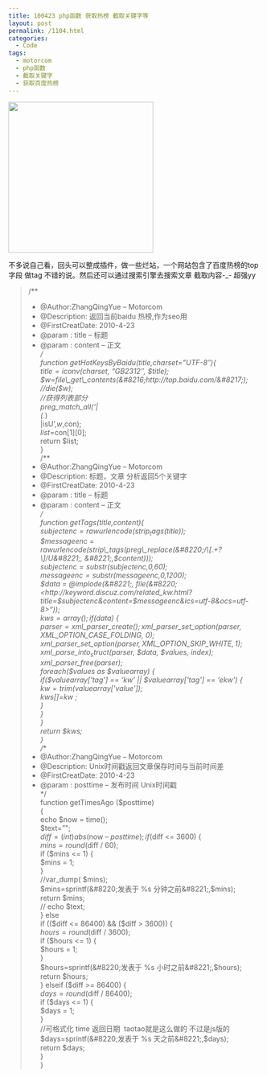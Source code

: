```yaml
---
title: 100423 php函数 获取热榜 截取关键字等
layout: post
permalink: /1104.html
categories:
  - Code
tags:
  - motorcom
  - php函数
  - 截取关键字
  - 获取百度热榜
---
```

[<img class="aligncenter size-medium wp-image-1110" title="seo" src="http://www.80aj.com/wp-content/uploads/2010/04/seo-288x300.jpg" alt="" width="288" height="300" />][1]

不多说自己看，回头可以整成插件，做一些烂站，一个网站包含了百度热榜的top字段 做tag 不错的说。然后还可以通过搜索引擎去搜索文章 截取内容-_- 超强yy

> /**  
> * @Author:ZhangQingYue &#8211; Motorcom  
> * @Description: 返回当前baidu 热榜,作为seo用  
> * @FirstCreatDate: 2010-4-23  
> * @param : title &#8211; 标题  
> * @param : content &#8211; 正文  
> */  
> function getHotKeysByBaidu($title,$charset=&#8221;UTF-8&#8243;){  
> $title=iconv($charset, &#8220;GB2312&#8243;, $title);  
> $w=file\_get\_contents(&#8216;http://top.baidu.com/&#8217;);  
> //die($w);  
> //获得列表部分  
> preg\_match\_all(&#8216;|<div id=&#8221;_hot1&#8243;>(.*)</div>|isU&#8217;,$w,$con);  
> $list=$con\[1\]\[0\];  
> return $list;  
> }  
> /**  
> * @Author:ZhangQingYue &#8211; Motorcom  
> * @Description: 标题，文章 分析返回5个关键字  
> * @FirstCreatDate: 2010-4-23  
> * @param : title &#8211; 标题  
> * @param : content &#8211; 正文  
> */  
> function getTags($title,$content){  
> $subjectenc = rawurlencode(strip_tags($title));  
> $messageenc = rawurlencode(strip\_tags(preg\_replace(&#8220;/\[.+?\]/U&#8221;, &#8221;,$content)));  
> $subjectenc =substr($subjectenc,0,60);  
> $messageenc=substr($messageenc,0,1200);  
> $data = @implode(&#8221;, file(&#8220;<http://keyword.discuz.com/related_kw.html?title=$subjectenc&content=$messageenc&ics=utf-8&ocs=utf-8>&#8220;));  
> $kws = array();  
> if($data) {  
> $parser = xml\_parser\_create();  
> xml\_parser\_set\_option($parser, XML\_OPTION\_CASE\_FOLDING, 0);  
> xml\_parser\_set\_option($parser, XML\_OPTION\_SKIP\_WHITE, 1);  
> xml\_parse\_into_struct($parser, $data, $values, $index);  
> xml\_parser\_free($parser);  
> foreach($values as $valuearray) {  
> if($valuearray['tag'] == &#8216;kw&#8217; || $valuearray['tag'] == &#8216;ekw&#8217;) {  
> $kw =trim($valuearray['value']);  
> $kws[] =$kw ;  
> }  
> }  
> }  
> return $kws;  
> }  
> /**  
> * @Author:ZhangQingYue &#8211; Motorcom  
> * @Description: Unix时间戳返回文章保存时间与当前时间差  
> * @FirstCreatDate: 2010-4-23  
> * @param : posttime &#8211; 发布时间 Unix时间戳  
> */  
> function getTimesAgo ($posttime)  
> {  
> echo $now = time();  
> $text=&#8221;";  
> $diff = (int) abs($now &#8211; $posttime);  
> if ($diff <= 3600) {  
> $mins = round($diff / 60);  
> if ($mins <= 1) {  
> $mins = 1;  
> }  
> //var_dump( $mins);  
> $mins=sprintf(&#8220;发表于 %s 分钟之前&#8221;,$mins);  
> return $mins;  
> // echo $text;  
> } else  
> if (($diff <= 86400) && ($diff > 3600)) {  
> $hours = round($diff / 3600);  
> if ($hours <= 1) {  
> $hours = 1;  
> }  
> $hours=sprintf(&#8220;发表于 %s 小时之前&#8221;,$hours);  
> return $hours;  
> } elseif ($diff >= 86400) {  
> $days = round($diff / 86400);  
> if ($days <= 1) {  
> $days = 1;  
> }  
> //可格式化 time 返回日期  taotao就是这么做的 不过是js版的  
> $days=sprintf(&#8220;发表于 %s 天之前&#8221;,$days);  
> return $days;  
> }  
> } 

 [1]: http://www.80aj.com/wp-content/uploads/2010/04/seo.jpg